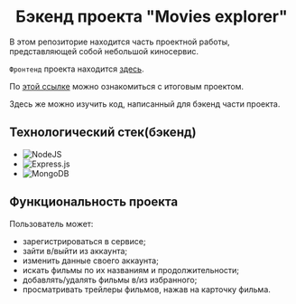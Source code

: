 <h1 align="center">Бэкенд проекта "Movies explorer"</h1>

В этом репозиторие находится часть проектной работы, представляющей собой небольшой киносервис.  

`Фронтенд` проекта находится [здесь](https://github.com/e-zybkin/movies-explorer-frontend).

По [этой ссылке](https://my-movies.nomoredomains.work/) можно ознакомиться с итоговым проектом.  

Здесь же можно изучить код, написанный для бэкенд части проекта.  

<h2>Технологический стек(бэкенд)</h2>

- ![NodeJS](https://img.shields.io/badge/node.js-6DA55F?style=for-the-badge&logo=node.js&logoColor=white)  
- ![Express.js](https://img.shields.io/badge/express.js-%23404d59.svg?style=for-the-badge&logo=express&logoColor=%2361DAFB)  
- ![MongoDB](https://img.shields.io/badge/MongoDB-%234ea94b.svg?style=for-the-badge&logo=mongodb&logoColor=white)  

<h2>Функциональность проекта</h2>

Пользователь может:

- зарегистрироваться в сервисе;
- зайти в/выйти из аккаунта;
- изменить данные своего аккаунта;
- искать фильмы по их названиям и продолжительности;
- добавлять/удалять фильмы в/из избранного;
- просматривать трейлеры фильмов, нажав на карточку фильма.
